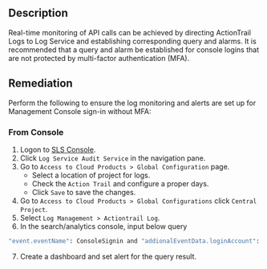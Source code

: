 ## Description

Real-time monitoring of API calls can be achieved by directing ActionTrail Logs to Log Service and establishing corresponding query and alarms. It is recommended that a query and alarm be established for console logins that are not protected by multi-factor authentication (MFA).

## Remediation

Perform the following to ensure the log monitoring and alerts are set up for Management Console sign-in without MFA:

### From Console

1. Logon to [SLS Console](https://sls.console.aliyun.com/).
2. Click `Log Service Audit Service` in the navigation pane.
3. Go to `Access to Cloud Products > Global Configuration` page.
   - Select a location of project for logs.
   - Check the `Action Trail` and configure a proper days.
   - Click `Save` to save the changes.
4. Go to `Access to Cloud Products > Global Configurations` click `Central Project`.
5. Select `Log Management > Actiontrail Log`.
6. In the search/analytics console, input below query

```bash
"event.eventName": ConsoleSignin and "addionalEventData.loginAccount": false
```

7. Create a dashboard and set alert for the query result.